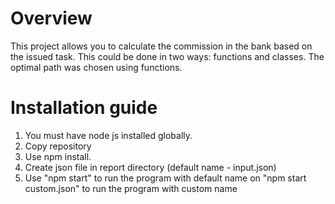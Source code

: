 # Overview
This project allows you to calculate the commission in the bank based on the issued task.
This could be done in two ways: functions and classes. The optimal path was chosen using functions.

# Installation guide
1. You must have node js installed globally.
2. Copy repository
3. Use npm install.
4. Create json file in report directory (default name - input.json)
5. Use "npm start" to run the program with default name on "npm start custom.json" to run the program with custom name
